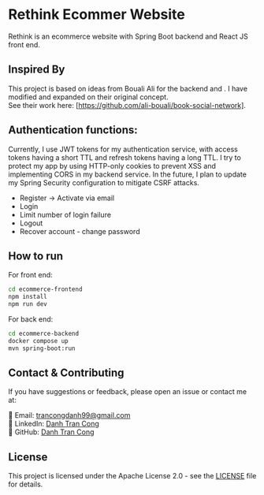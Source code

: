 # Rethink Ecommer Website

Rethink is an ecommerce website with Spring Boot backend and React JS front end.

## Inspired By
This project is based on ideas from Bouali Ali for the backend and . I have modified and expanded on their original concept.  
See their work here: [https://github.com/ali-bouali/book-social-network].


## Authentication functions:
Currently, I use JWT tokens for my authentication service, with access tokens having a short TTL and refresh tokens having a long TTL. I try to protect my app by using HTTP-only cookies to prevent XSS and implementing CORS in my backend service. In the future, I plan to update my Spring Security configuration to mitigate CSRF attacks.

  - Register -> Activate via email
  - Login
  - Limit number of login failure
  - Logout
  - Recover account - change password
    
## How to run

For front end:

```bash
cd ecommerce-frontend
npm install
npm run dev
```

For back end:

```bash
cd ecommerce-backend
docker compose up
mvn spring-boot:run
```

## Contact & Contributing
If you have suggestions or feedback, please open an issue or contact me at:

  📧 Email: [trancongdanh99@gmail.com](mailto:trancongdanh99@gmail.com)  
  🔗 LinkedIn: [Danh Tran Cong](https://www.linkedin.com/in/danhtrancong99/)  
  🐙 GitHub: [Danh Tran Cong](https://github.com/danh-tc)

## License
This project is licensed under the Apache License 2.0 - see the [LICENSE](LICENSE) file for details.

